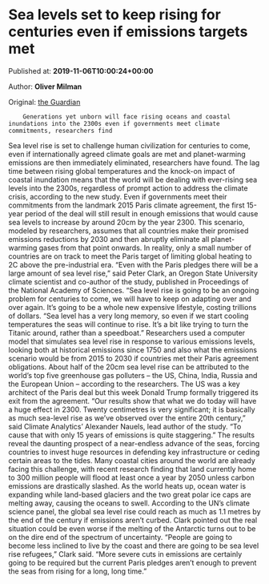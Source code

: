 
# Sea levels set to keep rising for centuries even if emissions targets met

Published at: **2019-11-06T10:00:24+00:00**

Author: **Oliver Milman**

Original: [the Guardian](https://www.theguardian.com/environment/2019/nov/06/sea-level-rise-centuries-climate-crisis)


        Generations yet unborn will face rising oceans and coastal inundations into the 2300s even if governments meet climate commitments, researchers find
      
Sea level rise is set to challenge human civilization for centuries to come, even if internationally agreed climate goals are met and planet-warming emissions are then immediately eliminated, researchers have found.
The lag time between rising global temperatures and the knock-on impact of coastal inundation means that the world will be dealing with ever-rising sea levels into the 2300s, regardless of prompt action to address the climate crisis, according to the new study.
Even if governments meet their commitments from the landmark 2015 Paris climate agreement, the first 15-year period of the deal will still result in enough emissions that would cause sea levels to increase by around 20cm by the year 2300.
This scenario, modeled by researchers, assumes that all countries make their promised emissions reductions by 2030 and then abruptly eliminate all planet-warming gases from that point onwards. In reality, only a small number of countries are on track to meet the Paris target of limiting global heating to 2C above the pre-industrial era.
“Even with the Paris pledges there will be a large amount of sea level rise,” said Peter Clark, an Oregon State University climate scientist and co-author of the study, published in Proceedings of the National Academy of Sciences.
“Sea level rise is going to be an ongoing problem for centuries to come, we will have to keep on adapting over and over again. It’s going to be a whole new expensive lifestyle, costing trillions of dollars.
“Sea level has a very long memory, so even if we start cooling temperatures the seas will continue to rise. It’s a bit like trying to turn the Titanic around, rather than a speedboat.”
Researchers used a computer model that simulates sea level rise in response to various emissions levels, looking both at historical emissions since 1750 and also what the emissions scenario would be from 2015 to 2030 if countries met their Paris agreement obligations.
About half of the 20cm sea level rise can be attributed to the world’s top five greenhouse gas polluters – the US, China, India, Russia and the European Union – according to the researchers. The US was a key architect of the Paris deal but this week Donald Trump formally triggered its exit from the agreement.
“Our results show that what we do today will have a huge effect in 2300. Twenty centimetres is very significant; it is basically as much sea-level rise as we’ve observed over the entire 20th century,” said Climate Analytics’ Alexander Nauels, lead author of the study. “To cause that with only 15 years of emissions is quite staggering.”
The results reveal the daunting prospect of a near-endless advance of the seas, forcing countries to invest huge resources in defending key infrastructure or ceding certain areas to the tides. Many coastal cities around the world are already facing this challenge, with recent research finding that land currently home to 300 million people will flood at least once a year by 2050 unless carbon emissions are drastically slashed.
As the world heats up, ocean water is expanding while land-based glaciers and the two great polar ice caps are melting away, causing the oceans to swell.
According to the UN’s climate science panel, the global sea level rise could reach as much as 1.1 metres by the end of the century if emissions aren’t curbed. Clark pointed out the real situation could be even worse if the melting of the Antarctic turns out to be on the dire end of the spectrum of uncertainty.
“People are going to become less inclined to live by the coast and there are going to be sea level rise refugees,” Clark said. “More severe cuts in emissions are certainly going to be required but the current Paris pledges aren’t enough to prevent the seas from rising for a long, long time.”
